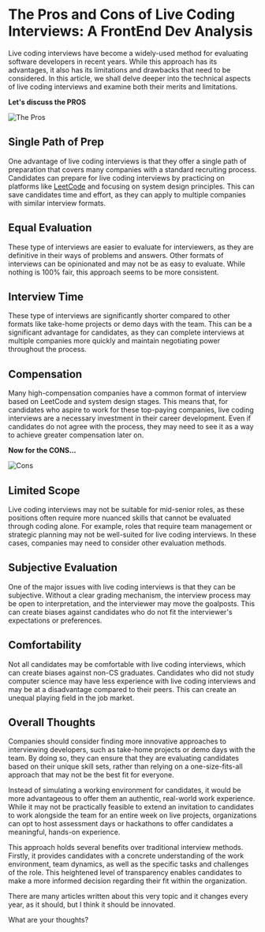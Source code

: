 # The Pros and Cons of Live Coding Interviews: A FrontEnd Dev Analysis

Live coding interviews have become a widely-used method for evaluating software developers in recent years. While this approach has its advantages, it also has its limitations and drawbacks that need to be considered. In this article, we shall delve deeper into the technical aspects of live coding interviews and examine both their merits and limitations.

**Let's discuss the PROS**

![The Pros](https://dev-to-uploads.s3.amazonaws.com/uploads/articles/vxiv0apg8t2t7xu19qxd.gif)

## Single Path of Prep
One advantage of live coding interviews is that they offer a single path of preparation that covers many companies with a standard recruiting process. Candidates can prepare for live coding interviews by practicing on platforms like [LeetCode](https://leetcode.com/) and focusing on system design principles. This can save candidates time and effort, as they can apply to multiple companies with similar interview formats.

## Equal Evaluation
These type of interviews are easier to evaluate for interviewers, as they are definitive in their ways of problems and answers. Other formats of interviews can be opinionated and may not be as easy to evaluate. While nothing is 100% fair, this approach seems to be more consistent.

## Interview Time
These type of interviews are significantly shorter compared to other formats like take-home projects or demo days with the team. This can be a significant advantage for candidates, as they can complete interviews at multiple companies more quickly and maintain negotiating power throughout the process.

## Compensation
Many high-compensation companies have a common format of interview based on LeetCode and system design stages. This means that, for candidates who aspire to work for these top-paying companies, live coding interviews are a necessary investment in their career development. Even if candidates do not agree with the process, they may need to see it as a way to achieve greater compensation later on.

**Now for the CONS...**

![Cons](https://dev-to-uploads.s3.amazonaws.com/uploads/articles/7znlxmv6yiytm76vqyoi.gif)

## Limited Scope
Live coding interviews may not be suitable for mid-senior roles, as these positions often require more nuanced skills that cannot be evaluated through coding alone. For example, roles that require team management or strategic planning may not be well-suited for live coding interviews. In these cases, companies may need to consider other evaluation methods.

## Subjective Evaluation
One of the major issues with live coding interviews is that they can be subjective. Without a clear grading mechanism, the interview process may be open to interpretation, and the interviewer may move the goalposts. This can create biases against candidates who do not fit the interviewer's expectations or preferences.


## Comfortability
Not all candidates may be comfortable with live coding interviews, which can create biases against non-CS graduates. Candidates who did not study computer science may have less experience with live coding interviews and may be at a disadvantage compared to their peers. This can create an unequal playing field in the job market.


## Overall Thoughts
Companies should consider finding more innovative approaches to interviewing developers, such as take-home projects or demo days with the team. By doing so, they can ensure that they are evaluating candidates based on their unique skill sets, rather than relying on a one-size-fits-all approach that may not be the best fit for everyone.

Instead of simulating a working environment for candidates, it would be more advantageous to offer them an authentic, real-world work experience. While it may not be practically feasible to extend an invitation to candidates to work alongside the team for an entire week on live projects, organizations can opt to host assessment days or hackathons to offer candidates a meaningful, hands-on experience.

This approach holds several benefits over traditional interview methods. Firstly, it provides candidates with a concrete understanding of the work environment, team dynamics, as well as the specific tasks and challenges of the role. This heightened level of transparency enables candidates to make a more informed decision regarding their fit within the organization.

There are many articles written about this very topic and it changes every year, as it should, but I think it should be innovated. 


What are your thoughts?
